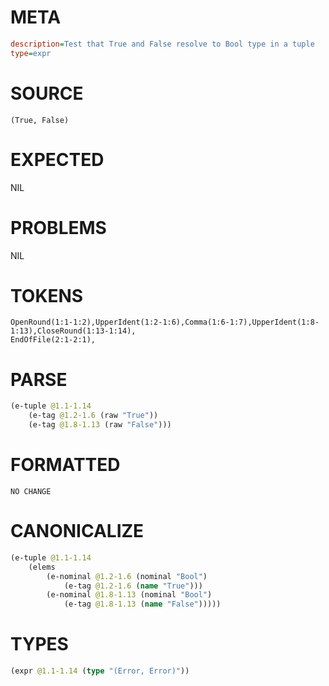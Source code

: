 # META
~~~ini
description=Test that True and False resolve to Bool type in a tuple
type=expr
~~~
# SOURCE
~~~roc
(True, False)
~~~
# EXPECTED
NIL
# PROBLEMS
NIL
# TOKENS
~~~zig
OpenRound(1:1-1:2),UpperIdent(1:2-1:6),Comma(1:6-1:7),UpperIdent(1:8-1:13),CloseRound(1:13-1:14),
EndOfFile(2:1-2:1),
~~~
# PARSE
~~~clojure
(e-tuple @1.1-1.14
	(e-tag @1.2-1.6 (raw "True"))
	(e-tag @1.8-1.13 (raw "False")))
~~~
# FORMATTED
~~~roc
NO CHANGE
~~~
# CANONICALIZE
~~~clojure
(e-tuple @1.1-1.14
	(elems
		(e-nominal @1.2-1.6 (nominal "Bool")
			(e-tag @1.2-1.6 (name "True")))
		(e-nominal @1.8-1.13 (nominal "Bool")
			(e-tag @1.8-1.13 (name "False")))))
~~~
# TYPES
~~~clojure
(expr @1.1-1.14 (type "(Error, Error)"))
~~~
